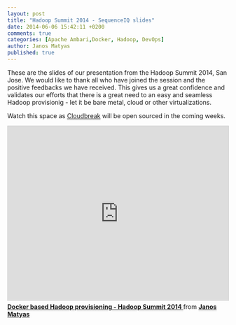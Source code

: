 ```yaml
---
layout: post
title: "Hadoop Summit 2014 - SequenceIQ slides"
date: 2014-06-06 15:42:11 +0200
comments: true
categories: [Apache Ambari,Docker, Hadoop, DevOps]
author: Janos Matyas
published: true
---
```


These are the slides of our presentation from the Hadoop Summit 2014, San Jose. We would like to thank all who have joined the session and the positive feedbacks we have received. This gives us a great confidence and validates our efforts that there is a great need to an easy and seamless Hadoop provisionig - let it be bare metal, cloud or other virtualizations.

Watch this space as [Cloudbreak](http://docs.cloudbreak.apiary.io/) will be open sourced in the coming weeks. 

<iframe src="http://www.slideshare.net/slideshow/embed_code/35573123" width="640" height="400" frameborder="0" marginwidth="0" marginheight="0" scrolling="no" style="border:1px solid #CCC; border-width:1px 1px 0; margin-bottom:5px; max-width: 100%;" allowfullscreen> </iframe> <div style="margin-bottom:5px"> <strong> <a href="https://www.slideshare.net/JanosMatyas/docker-based-hadoop-provisioning" title="Docker based Hadoop provisioning - Hadoop Summit 2014 " target="_blank">Docker based Hadoop provisioning - Hadoop Summit 2014 </a> </strong> from <strong><a href="http://www.slideshare.net/JanosMatyas" target="_blank">Janos Matyas</a></strong> </div>
